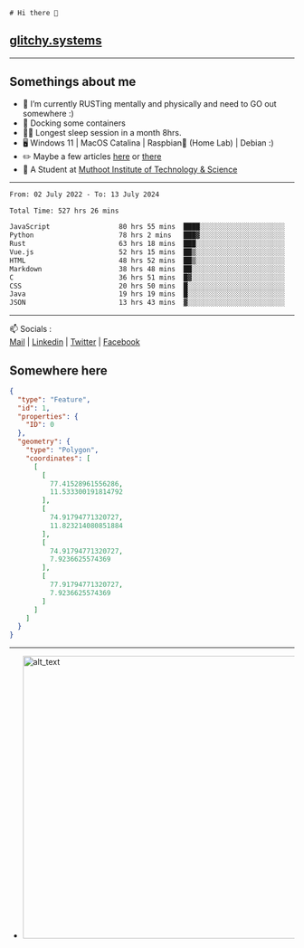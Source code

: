 ```
# Hi there 👋
```
## [glitchy.systems](https://glitchy.systems)
---

## Somethings about me



- 🌱 I’m currently RUSTing mentally and physically and need to GO out somewhere :)
- 🐋 Docking some containers
- 😶‍🌫️ Longest sleep session in a month 8hrs.
- 🖥️ Windows 11 | MacOS Catalina | Raspbian🥧 (Home Lab) | Debian :)
- ✏️ Maybe a few articles [here](https://medium.com/@advaithnarayanan8) or [there](https://medium.com/@advaithnarayanan8)
- 📑 A Student at [Muthoot Institute of Technology & Science](https://mgmits.ac.in/)



---

<!--START_SECTION:waka-->

```txt
From: 02 July 2022 - To: 13 July 2024

Total Time: 527 hrs 26 mins

JavaScript                 80 hrs 55 mins  ████░░░░░░░░░░░░░░░░░░░░░   15.34 %
Python                     78 hrs 2 mins   ███▓░░░░░░░░░░░░░░░░░░░░░   14.80 %
Rust                       63 hrs 18 mins  ███░░░░░░░░░░░░░░░░░░░░░░   12.00 %
Vue.js                     52 hrs 15 mins  ██▒░░░░░░░░░░░░░░░░░░░░░░   09.91 %
HTML                       48 hrs 52 mins  ██▒░░░░░░░░░░░░░░░░░░░░░░   09.27 %
Markdown                   38 hrs 48 mins  ██░░░░░░░░░░░░░░░░░░░░░░░   07.36 %
C                          36 hrs 51 mins  █▓░░░░░░░░░░░░░░░░░░░░░░░   06.99 %
CSS                        20 hrs 50 mins  █░░░░░░░░░░░░░░░░░░░░░░░░   03.95 %
Java                       19 hrs 19 mins  █░░░░░░░░░░░░░░░░░░░░░░░░   03.66 %
JSON                       13 hrs 43 mins  ▓░░░░░░░░░░░░░░░░░░░░░░░░   02.60 %
```

<!--END_SECTION:waka-->

---

📫 Socials :<br>
[Mail](mailto:advaith@glitchy.systems) | [Linkedin](https://www.linkedin.com/in/advaith-narayanan-a72152214/) | [Twitter](https://twitter.com/advaithnarayan) | [Facebook](https://screenmessage.com/qinq)

## Somewhere here

```geojson
{
  "type": "Feature",
  "id": 1,
  "properties": {
    "ID": 0
  },
  "geometry": {
    "type": "Polygon",
    "coordinates": [
      [
        [
          77.41528961556286,
          11.533300191814792
        ],
        [
          74.91794771320727,
          11.823214080851884
        ],
        [
          74.91794771320727,
          7.9236625574369
        ],
        [
          77.91794771320727,
          7.9236625574369
        ]
      ]
    ]
  }
}
```


--- 
- [<img alt="alt_text" width="500px" src="https://valid.x86.fr/cache/banner/xv24bv-6.png" />](https://valid.x86.fr/xv24bv)


